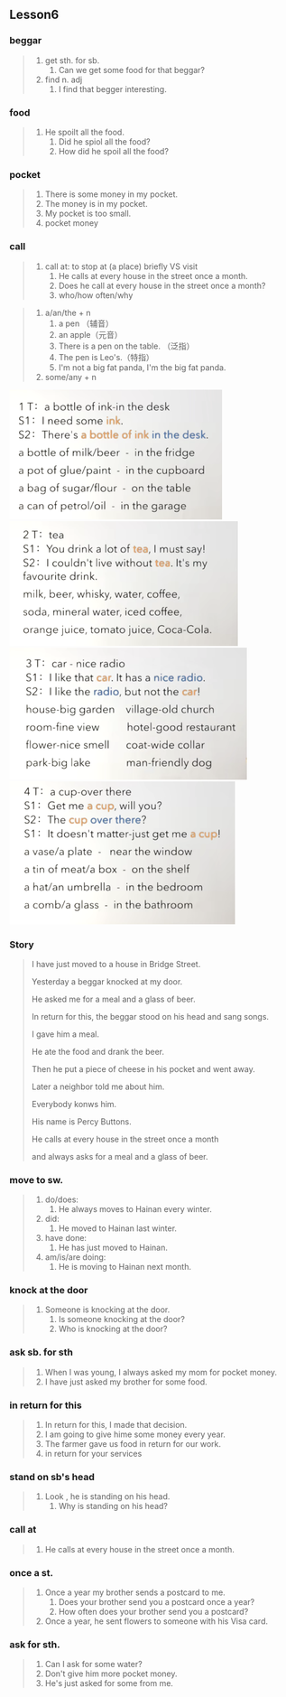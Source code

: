 ## Lesson6

### beggar

> 1. get sth. for sb.
>    1. Can we get some food for that beggar?
> 2. find n. adj
>    1. I find that begger interesting.

### food

> 1. He spoilt all the food.
>    1. Did he spiol all the food?
>    2. How did he spoil all the food?

### pocket

> 1. There is some money in my pocket.
> 2. The money is in my pocket.
> 3. My pocket is too small.
> 4. pocket money

### call

> 1. call at: to stop at (a place) briefly VS visit
>    1. He calls at every house in the street once a month.
>    2. Does he call at every house in the street once a month?
>    3. who/how often/why

> 1. a/an/the + n
>    1. a pen （辅音）
>    2. an apple（元音）
>    3. There is a pen on the table. （泛指）
>    4. The pen is Leo's.（特指）
>    5. I'm not a big fat panda, I'm the big fat panda.
> 2. some/any + n

<img src="Lesson6.assets/image-20221127220058310.png" alt="image-20221127220058310" style="zoom:50%;" />



<img src="Lesson6.assets/image-20221127220135396.png" alt="image-20221127220135396" style="zoom:50%;" />

<img src="Lesson6.assets/image-20221127220241651.png" alt="image-20221127220241651" style="zoom:50%;" />

<img src="Lesson6.assets/image-20221127220332309.png" alt="image-20221127220332309" style="zoom:50%;" />

### Story

> I have just moved to a house in Bridge Street.
>
> Yesterday a beggar knocked at my door.
>
> He asked me for a meal and a glass of beer.
>
> In return for this, the beggar stood on his head and sang songs.
>
> I gave him a meal.
>
> He ate the food and drank the beer.
>
> Then he put a piece of cheese in his pocket and went away.
>
> Later a neighbor told me about him.
>
> Everybody konws him.
>
> His name is Percy Buttons.
>
> He calls at every house in the street once a month
>
> and always asks for a meal and a glass of beer.

### move to sw.

> 1. do/does:  
>    1. He always moves to Hainan every winter.
> 2. did:  
>    1. He moved to Hainan last winter.
> 3. have done: 
>    1.  He has just moved to Hainan.
> 4. am/is/are doing:  
>    1. He is moving to Hainan next month.

### knock at the door

> 1. Someone is knocking at the door.
>    1. Is someone knocking at the door?
>    2. Who is knocking at the door?

### ask sb. for sth

> 1. When I was young, I always asked my mom for pocket money.
> 2. I have just asked my brother for some food.

### in return for this

> 1. In return for this, I made that decision.
> 2. I am going to give hime some money every year.
> 3. The farmer gave us food in return for our work.
> 4. in return for your services

### stand on sb's head

> 1. Look , he is standing on his head.
>    1. Why is standing on his head?

### call at

> 1. He calls at every house in the street once a month.

### once a st.

> 1. Once a year my brother sends a postcard to me.
>    1. Does your brother send you a postcard once a year?
>    2. How often does your brother send you a postcard?
> 2. Once a year, he sent flowers to someone with his Visa card.

### ask for sth.

> 1. Can I ask for some water?
> 2. Don't give him more pocket money.
> 3. He's just asked for some from me.




































